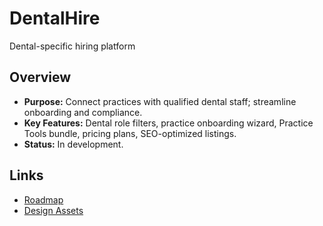 # DentalHire
Dental-specific hiring platform

## Overview
- **Purpose:** Connect practices with qualified dental staff; streamline onboarding and compliance.
- **Key Features:** Dental role filters, practice onboarding wizard, Practice Tools bundle, pricing plans, SEO-optimized listings.
- **Status:** In development.

## Links
- [Roadmap](../../roadmaps/DentalHire.md)
- [Design Assets](../../assets/DentalHire/)
